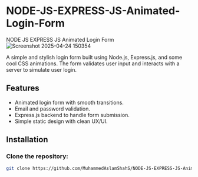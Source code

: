 # NODE-JS-EXPRESS-JS-Animated-Login-Form
NODE JS EXPRESS JS Animated Login Form
![Screenshot 2025-04-24 150354](https://github.com/user-attachments/assets/ca53e8f9-7e8e-4881-94e7-aa40507e0342)

A simple and stylish login form built using Node.js, Express.js, and some cool CSS animations. The form validates user input and interacts with a server to simulate user login.

## Features

- Animated login form with smooth transitions.
- Email and password validation.
- Express.js backend to handle form submission.
- Simple static design with clean UX/UI.

## Installation

### Clone the repository:
```bash
git clone https://github.com/MuhammedAslamShahS/NODE-JS-EXPRESS-JS-Animated-Login-Form.git


